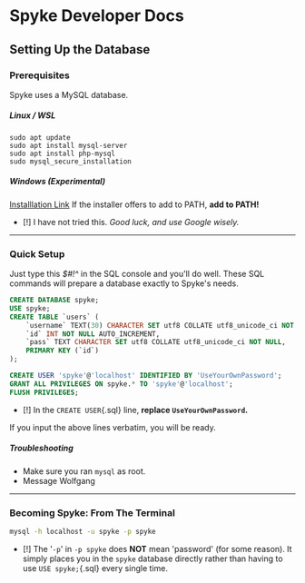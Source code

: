 # Spyke Developer Docs
## Setting Up the Database

### Prerequisites
Spyke uses a MySQL database.

##### Linux / WSL
`sudo apt update`  \
`sudo apt install mysql-server`  \
`sudo apt install php-mysql`  \
`sudo mysql_secure_installation`

##### Windows (Experimental)
[Installlation Link](https://dev.mysql.com/doc/refman/8.0/en/windows-installation.html)
If the installer offers to add to PATH, **add to PATH!**

* [!] I have not tried this. *Good luck, and use Google wisely.*
--------

### Quick Setup
Just type this *$#!^* in the SQL console and you'll do well.
These SQL commands will prepare a database exactly to Spyke's needs.
```sql
CREATE DATABASE spyke;
USE spyke;
CREATE TABLE `users` (
	`username` TEXT(30) CHARACTER SET utf8 COLLATE utf8_unicode_ci NOT NULL,
	`id` INT NOT NULL AUTO_INCREMENT,
	`pass` TEXT CHARACTER SET utf8 COLLATE utf8_unicode_ci NOT NULL,
	PRIMARY KEY (`id`)
);

CREATE USER 'spyke'@'localhost' IDENTIFIED BY 'UseYourOwnPassword';
GRANT ALL PRIVILEGES ON spyke.* TO 'spyke'@'localhost';
FLUSH PRIVILEGES;
```
* [!] In the `CREATE USER`{.sql} line, **replace `UseYourOwnPassword`.**

If you input the above lines verbatim, you will be ready.

##### Troubleshooting
* Make sure you ran `mysql` as root.
* Message Wolfgang

--------

### Becoming Spyke: From The Terminal
```sh
mysql -h localhost -u spyke -p spyke
```
* [!] The '`-p`' in `-p spyke` does **NOT** mean 'password' (for some reason).
It simply places you in the `spyke` database directly rather than having to use
`USE spyke;`{.sql} every single time.